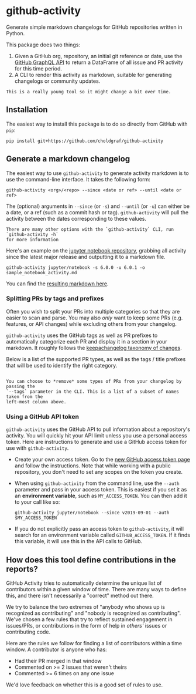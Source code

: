 # github-activity

Generate simple markdown changelogs for GitHub repositories written in Python.

This package does two things:

1. Given a GitHub org, repository, an initial git reference or date, use the
   [GitHub GraphQL API](https://developer.github.com/v4/) to return a DataFrame
   of all issue and PR activity for this time period.
2. A CLI to render this activity as markdown, suitable for generating changelogs or
   community updates.

```{warning}
This is a really young tool so it might change a bit over time.
```

## Installation

The easiest way to install this package is to do so directly from GitHub with `pip`:

```
pip install git+https://github.com/choldgraf/github-activity
```

## Generate a markdown changelog

The easiest way to use `github-activity` to generate activity markdown is to use
the command-line interface. It takes the following form:

```
github-activity <org>/<repo> --since <date or ref> --until <date or ref>
```

The (optional) arguments in `--since` (or `-s`) and `--until` (or `-u`) can either be
a date, or a ref (such as a commit hash or tag). `github-activity` will pull the activity
between the dates corresponding to these values.

```{margin}
There are many other options with the `github-activity` CLI, run `github-activity -h`
for more information
```

Here's an example on the
[jupyter notebook repository](https://github.com/jupyter/notebook), grabbing all
activity since the latest major release and outputting it to a markdown file.

```
github-activity jupyter/notebook -s 6.0.0 -u 6.0.1 -o sample_notebook_activity.md
```

You can find the [resulting markdown here](sample_notebook_activity).

### Splitting PRs by tags and prefixes

Often you wish to split your PRs into multiple categories so that they are easier
to scan and parse. You may also *only* want to keep some PRs (e.g. features, or API
changes) while excluding others from your changelog.

`github-activity` uses the GitHub tags as well as PR prefixes to automatically
categorize each PR and display it in a section in your markdown. It roughly
follows the [keepachangelog taxonomy of changes](https://keepachangelog.com/en/1.0.0/).

Below is a list of the supported PR types, as well as the tags / title prefixes
that will be used to identify the right category.

```{include} tags_list.txt
```

```{tip}
You can choose to *remove* some types of PRs from your changelog by passing the
`--tags` parameter in the CLI. This is a list of a subset of names taken from the
left-most column above.
```

### Using a GitHub API token

`github-activity` uses the GitHub API to pull information about a repository's activity.
You will quickly hit your API limit unless you use a personal access token. Here are
instructions to generate and use a GitHub access token for use with `github-activity`.

* Create your own access token. Go to the [new GitHub access token page](https://github.com/settings/tokens/new)
  and follow the instructions. Note that while working with a public repository,
  you don't need to set any scopes on the token you create.
* When using `github-activity` from the command line, use the `--auth` parameter and pass
  in your access token. This is easiest if you set it as an **environment variable**,
  such as `MY_ACCESS_TOKEN`. You can then add it to your call like so:

  ```
  github-activity jupyter/notebook --since v2019-09-01 --auth $MY_ACCESS_TOKEN
  ```
* If you do not explicitly pass an access token to `github-activity`, it will search
  for an environment variable called `GITHUB_ACCESS_TOKEN`. If it finds this variable,
  it will use this in the API calls to GitHub.


## How does this tool define contributions in the reports?

GitHub Activity tries to automatically determine the unique list of contributors within
a given window of time. There are many ways to define this, and there isn't necessarily a
"correct" method out there.

We try to balance the two extremes of "anybody who shows up is recognized as contributing"
and "nobody is recognized as contributing". We've chosen a few rules that try to reflect
sustained engagement in issues/PRs, or contributions in the form of help in *others'* issues
or contributing code.

Here are the rules we follow for finding a list of contributors within a time window. A
contributor is anyone who has:

* Had their PR merged in that window
* Commented on >= 2 issues that weren't theirs
* Commented >= 6 times on any one issue

We'd love feedback on whether this is a good set of rules to use.
